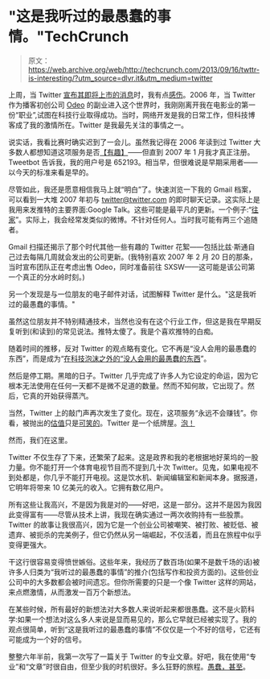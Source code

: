 # "这是我听过的最愚蠢的事情。"TechCrunch

> 原文：<https://web.archive.org/web/http://techcrunch.com/2013/09/16/twttr-is-interesting/?utm_source=dlvr.it&utm_medium=twitter>

上周，当 Twitter [宣布其即将上市的消息](https://web.archive.org/web/20230315010503/https://twitter.com/twitter/status/378261932148416512)时，我有点[感伤](https://web.archive.org/web/20230315010503/https://twitter.com/parislemon/status/378263229534715905)。2006 年，当 Twitter 作为播客初创公司 [Odeo](https://web.archive.org/web/20230315010503/http://en.wikipedia.org/wiki/Odeo) 的副业进入这个世界时，我刚刚离开我在电影业的第一份“职业”,试图在科技行业取得成功。当时，网络开发是我的日常工作，但科技博客成了我的激情所在。Twitter 是我最先关注的事情之一。

说实话，我看比赛时确实迟到了一会儿。虽然我记得在 2006 年读到过 Twitter 大多数人都想知道这项服务是否[【有趣】](https://web.archive.org/web/20230315010503/https://techcrunch.com/2006/07/15/is-twttr-interesting/)——但直到 2007 年 1 月我才真正注册。Tweetbot 告诉我，我的用户号是 652193。相当早，但很难说是早期采用者——以今天的标准来看是早的。

尽管如此，我还是愿意相信我马上就“明白”了。快速浏览一下我的 Gmail 档案，可以看到一大堆 2007 年初与 twitter@twitter.com 的即时聊天记录。这实际上是我用来发推特的主要界面:Google Talk。这些可能是最平凡的更新。一个例子:“[往家](https://web.archive.org/web/20230315010503/https://twitter.com/parislemon/status/5491450)”。实际上，我会经常发类似的微博。不针对任何人。当时我可能有两三个追随者。

Gmail 扫描还揭示了那个时代其他一些有趣的 Twitter 花絮——包括比兹·斯通自己过去每隔几周就会发出的公司更新。(我特别喜欢 2007 年 2 月 20 日的那条，当时宣布团队正在考虑出售 Odeo，同时准备前往 SXSW——这可能是该公司第一个真正的分水岭时刻。)

另一个发现是与一位朋友的电子邮件对话，试图解释 Twitter 是什么。"这是我听过的最愚蠢的事情。"

虽然这位朋友并不特别精通技术，当然也没有在这个行业工作，但这是我在早期反复听到(和读到)的常见说法。推特太傻了。我是个喜欢推特的白痴。

随着时间的推移，反对 Twitter 的观点略有变化。它不再是“没人会用的最愚蠢的东西”，而是成为“[在科技泡沫之外的“](https://web.archive.org/web/20230315010503/http://www.techmeme.com/090917/p69#a090917p69)[没人会用的最愚蠢的东西](https://web.archive.org/web/20230315010503/http://www.techmeme.com/080428/p37#a080428p37)”。

然后是停工期。黑暗的日子。Twitter 几乎完成了许多人为它设定的命运，因为它根本无法使用在任何一天都不是微不足道的数量。然而不知何故，它出现了。然后，它真的开始获得蒸汽。

当然，Twitter 上的敲门声再次发生了变化。现在，这项服务“永远不会赚钱”。你看，被抛出的[估值](https://web.archive.org/web/20230315010503/http://www.techmeme.com/090928/p50#a090928p50)只是[可笑的](https://web.archive.org/web/20230315010503/http://www.techmeme.com/110411/p49#a110411p49)。Twitter 是一个纸牌屋。[泡！](https://web.archive.org/web/20230315010503/http://www.techmeme.com/110209/p69#a110209p69)

然而，我们在这里。

Twitter 不仅生存了下来，还繁荣了起来。这是政界和我的老根据地好莱坞的一股力量。你不能打开一个体育电视节目而不提到几十次 Twitter。见鬼，如果电视不到处都是，你几乎不能打开电视。这是饮水机、新闻编辑室和新闻本身。据报道，它明年将带来 10 亿美元的收入。它拥有数亿用户。

所有这些让我高兴，不是因为我是对的——好吧，这是一部分。这并不是因为我因此变得富有——尽管从技术上讲，我现在确实通过一两次收购持有一些股票。Twitter 的故事让我很高兴，因为它是一个创业公司被嘲笑、被打败、被贬低、被遗弃、被扼杀的完美例子，但它仍然从另一端崛起，不仅活着，而且在旅程中似乎变得更强大。

干这行很容易变得愤世嫉俗。这些年来，我经历了数百场(如果不是数千场的话)被许多人归类为“我听过的最愚蠢的事情”的推介(包括写作和投资方面的)。这些创业公司中的大多数都会被时间遗忘。但你所需要的只是一个像 Twitter 这样的网站，来点燃激情，从而激发一百万个新想法。

在某些时候，所有最好的新想法对大多数人来说听起来都很愚蠢。这不是火箭科学:如果一个想法对这么多人来说是显而易见的，那么它早就已经被实现了。我的观点很简单，听到“这是我听过的最愚蠢的事情”不仅仅是一个不好的信号，它还有可能成为一个好的信号。

整整六年半前，我第一次写了一篇关于 Twitter 的专业文章。好吧，我在使用“专业”和“文章”时很自由，但至少我的时机很好。多么狂野的旅程。[愚蠢，甚至](https://web.archive.org/web/20230315010503/https://twitter.com/parislemon/status/378277594677780480)。